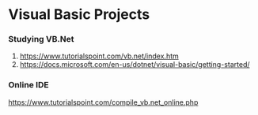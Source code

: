 # Visual Basic Projects
### Studying VB.Net 
1. https://www.tutorialspoint.com/vb.net/index.htm
2. https://docs.microsoft.com/en-us/dotnet/visual-basic/getting-started/
### Online IDE
https://www.tutorialspoint.com/compile_vb.net_online.php
